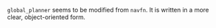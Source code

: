 `global_planner` seems to be modified from `navfn`. It is written in a more clear, object-oriented form.